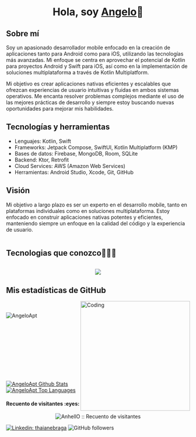<h1 align="center">Hola, soy <a href="https://angelopt.carrd.co/">Angelo</a>👋</h1>

## Sobre mí

Soy un apasionado desarrollador mobile enfocado en la creación de aplicaciones tanto para Android como para iOS, utilizando las tecnologías más avanzadas. Mi enfoque se centra en aprovechar el potencial de Kotlin para proyectos Android y Swift para iOS, así como en la implementación de soluciones multiplataforma a través de Kotlin Multiplatform.

Mi objetivo es crear aplicaciones nativas eficientes y escalables que ofrezcan experiencias de usuario intuitivas y fluidas en ambos sistemas operativos. Me encanta resolver problemas complejos mediante el uso de las mejores prácticas de desarrollo y siempre estoy buscando nuevas oportunidades para mejorar mis habilidades.

## Tecnologías y herramientas

- Lenguajes: Kotlin, Swift
- Frameworks: Jetpack Compose, SwiftUI, Kotlin Multiplatform (KMP)
- Bases de datos: Firebase, MongoDB, Room, SQLite
- Backend: Ktor, Retrofit
- Cloud Services: AWS (Amazon Web Services)
- Herramientas: Android Studio, Xcode, Git, GitHub

## Visión

Mi objetivo a largo plazo es ser un experto en el desarrollo mobile, tanto en plataformas individuales como en soluciones multiplataforma. Estoy enfocado en construir aplicaciones nativas potentes y eficientes, manteniendo siempre un enfoque en la calidad del código y la experiencia de usuario.

<div identificacion="indice de contenido del usuario">
  <de alinear="centro">
    <summary><h2 style="display: inline-block">Tecnologias que conozco👨🏻‍💻</h2></summary>
  </de>
</div>
<!--tech stack icons-->
<p align="center">
  <a href="https://skillicons.dev">
    <img src="https://skillicons.dev/icons?i=kotlin,swift,java,javascript,python,ktor,firebase,git,androidstudio,apple,windows,mongodb,sqlite,gradle,aws,github,stackoverflow,cpp,css,postgres,figma,html,bootstrap,linux,kali,ubuntu,mysql,nodejs,jquery,postman,react,kubernetes,npm,vscode,idea,pycharm,sublime,robloxstudio,lua,discord&perline=14" />
  </a>
</p>


## Mis estadísticas de GitHub

<img align="right" alt="Coding" width="300" src="https://cdn.dribbble.com/users/1277312/screenshots/14733298/media/39b1045e593737587dd60e42c8422d1f.gif" >
<br>

<p><img align="left" src="https://github-readme-streak-stats.herokuapp.com/?user=AngeloApt&theme=dark" alt="AngeloApt" /></p>
<br><br><br><br><br><br><br><br><br><br>

<br/>
    <a href="https://github.com/AngeloApt/github-readme-stats"><img alt="AngeloApt Github Stats" src="https://github-readme-stats.vercel.app/api?username=AngeloApt&show_icons=true&count_private=true&theme=react&hide_border=true&bg_color=0D1117" /></a>
  <a href="https://github.com/AngeloApt/github-readme-stats"><img alt="AngeloApt Top Languages" src="https://github-readme-stats.vercel.app/api/top-langs/?username=AngeloApt&langs_count=8&count_private=true&layout=compact&theme=react&hide_border=true&bg_color=0D1117" /></a>
  <br/>

<h4 align="center">Recuento de visitantes :eyes:</h4>

<p align="center"><img src="https://profile-counter.glitch.me/{AngeloApt}/count.svg" alt="AnhellO :: Recuento de visitantes" /></p>

[![Linkedin: thaianebraga](https://img.shields.io/badge/-angelopt-blue?style=flat-square&logo=Linkedin&logoColor=white&link=https://www.linkedin.com/in/angelopt/)](https://www.linkedin.com/in/Angelopt/)
![GitHub followers](https://img.shields.io/github/followers/AngeloApt?style=social)
<!-- Connect with me -->
<!--h2 w

<!-- Connect with me -->
<!--h2 w
